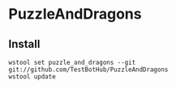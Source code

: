 # PuzzleAndDragons

## Install

```
wstool set puzzle_and_dragons --git git://github.com/TestBotHub/PuzzleAndDragons
wstool update
```
